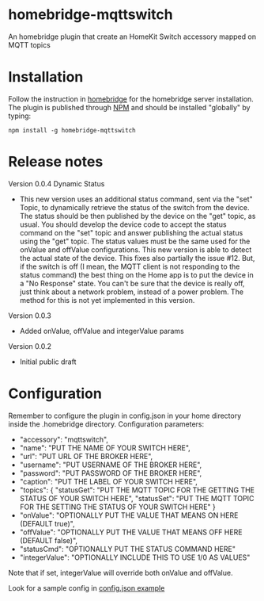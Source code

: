 # homebridge-mqttswitch
An homebridge plugin that create an HomeKit Switch accessory mapped on MQTT topics

# Installation
Follow the instruction in [homebridge](https://www.npmjs.com/package/homebridge) for the homebridge server installation.
The plugin is published through [NPM](https://www.npmjs.com/package/homebridge-mqttswitch) and should be installed "globally" by typing:

    npm install -g homebridge-mqttswitch
    
# Release notes
Version 0.0.4 Dynamic Status
+ This new version uses an additional status command, sent via the "set" Topic, to dynamically retrieve the status of the switch from the device. The status should be then published by the device on the "get" topic, as usual. You should develop the device code to accept the status command on the "set" topic and answer publishing the actual status using the "get" topic. The status values must be the same used for the onValue and offValue configurations. This new version is able to detect the actual state of the device. This fixes also partially the issue #12. But, if the switch is off (I mean, the MQTT client is not responding to the status command) the best thing on the Home app is to put the device in a "No Response" state. You can't be sure that the device is really off, just think about a network problem, instead of a power problem. The method for this is not yet implemented in this version.    

Version 0.0.3
+ Added onValue, offValue and integerValue params

Version 0.0.2
+ Initial public draft

# Configuration
Remember to configure the plugin in config.json in your home directory inside the .homebridge directory. Configuration parameters:
+ "accessory": "mqttswitch",
+ "name": "PUT THE NAME OF YOUR SWITCH HERE",
+ "url": "PUT URL OF THE BROKER HERE",
+ "username": "PUT USERNAME OF THE BROKER HERE",
+ "password": "PUT PASSWORD OF THE BROKER HERE",
+ "caption": "PUT THE LABEL OF YOUR SWITCH HERE",
+ "topics": {
 	"statusGet": 	"PUT THE MQTT TOPIC FOR THE GETTING THE STATUS OF YOUR SWITCH HERE",
 	"statusSet": 	"PUT THE MQTT TOPIC FOR THE SETTING THE STATUS OF YOUR SWITCH HERE"
	}
+ "onValue": "OPTIONALLY PUT THE VALUE THAT MEANS ON HERE (DEFAULT true)",
+ "offValue": "OPTIONALLY PUT THE VALUE THAT MEANS OFF HERE (DEFAULT false)",
+ "statusCmd": "OPTIONALLY PUT THE STATUS COMMAND HERE" 
+ "integerValue": "OPTIONALLY INCLUDE THIS TO USE 1/0 AS VALUES"

Note that if set, integerValue will override both onValue and offValue.

Look for a sample config in [config.json example](https://github.com/ilcato/homebridge-mqttswitch/blob/master/config.json)
